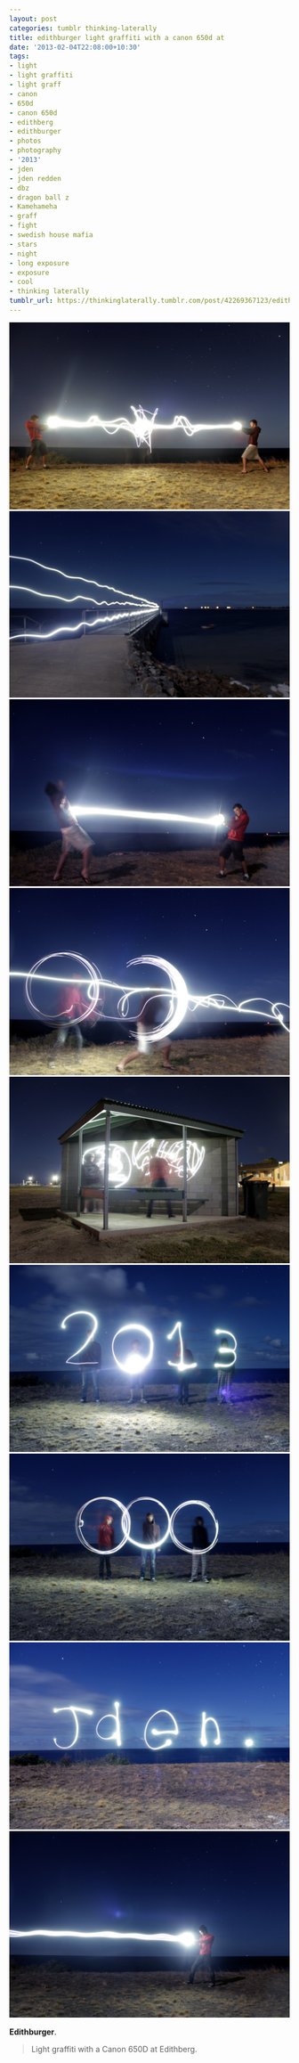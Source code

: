 ```yaml
---
layout: post
categories: tumblr thinking-laterally
title: edithburger light graffiti with a canon 650d at
date: '2013-02-04T22:08:00+10:30'
tags:
- light
- light graffiti
- light graff
- canon
- 650d
- canon 650d
- edithberg
- edithburger
- photos
- photography
- '2013'
- jden
- jden redden
- dbz
- dragon ball z
- Kamehameha
- graff
- fight
- swedish house mafia
- stars
- night
- long exposure
- exposure
- cool
- thinking laterally
tumblr_url: https://thinkinglaterally.tumblr.com/post/42269367123/edithburger-light-graffiti-with-a-canon-650d-at
---
```

 ![](/content/images/tumblr/thinking-laterally/tumblr_mhp1o7xt4U1qh9he3o1_r1_1280.jpg)  
 ![](/content/images/tumblr/thinking-laterally/tumblr_mhp1o7xt4U1qh9he3o3_r1_1280.jpg)  
 ![](/content/images/tumblr/thinking-laterally/tumblr_mhp1o7xt4U1qh9he3o7_r1_1280.jpg)  
 ![](/content/images/tumblr/thinking-laterally/tumblr_mhp1o7xt4U1qh9he3o8_r1_1280.jpg)  
 ![](/content/images/tumblr/thinking-laterally/tumblr_mhp1o7xt4U1qh9he3o5_r1_1280.jpg)  
 ![](/content/images/tumblr/thinking-laterally/tumblr_mhp1o7xt4U1qh9he3o9_r1_1280.jpg)  
 ![](/content/images/tumblr/thinking-laterally/tumblr_mhp1o7xt4U1qh9he3o2_r1_1280.jpg)  
 ![](/content/images/tumblr/thinking-laterally/tumblr_mhp1o7xt4U1qh9he3o6_r1_1280.jpg)  
 ![](/content/images/tumblr/thinking-laterally/tumblr_mhp1o7xt4U1qh9he3o4_r1_1280.jpg)  
  

**Edithburger**.

> Light&nbsp;graffiti with a Canon 650D at Edithberg.&nbsp;

